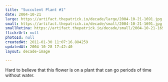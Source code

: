 ```yaml
---
title: "Succulent Plant #1"
date: 2004-10-21
large: https://artifact.thepatrick.io/decade/large/2004-10-21-1691.jpg
small: https://artifact.thepatrick.io/decade/small/2004-10-21-1691.jpg
smallRetina: https://artifact.thepatrick.io/decade/small/2004-10-21-1691@2x.jpg
flickrUrl: null
photoId: null
createdAt: 2011-01-30 11:07:16.884259
updatedAt: 2004-10-28 17:42:40
layout: decade-image

---
```

Hard to believe that this flower is on a plant that can go periods of time without water.
